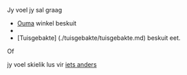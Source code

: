 Jy voel jy sal graag
- [Ouma](./ouma/ouma.md) winkel beskuit
- 
- [Tuisgebakte] (./tuisgebakte/tuisgebakte.md) beskuit
eet.

Of 

jy voel skielik lus vir [iets anders](../kos.md)


